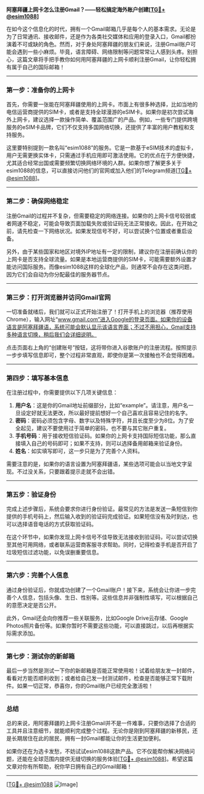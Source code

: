 **阿塞拜疆上网卡怎么注册Gmail？——轻松搞定海外账户创建[[TG💪+ @esim1088](https://t.me/s/esim1088)]**

在如今这个信息化的时代，拥有一个Gmail邮箱几乎是每个人的基本需求。无论是为了日常通讯、接收邮件，还是作为各类社交媒体和应用的登录入口，Gmail都扮演着不可或缺的角色。然而，对于身处阿塞拜疆的朋友们来说，注册Gmail账户可能会遇到一些小麻烦。毕竟，语言障碍、网络限制等问题常常让人感到头疼。别担心，这篇文章将手把手教你如何用阿塞拜疆的上网卡顺利注册Gmail，让你轻松拥有属于自己的国际邮箱！

---

### **第一步：准备你的上网卡**
首先，你需要一张能在阿塞拜疆使用的上网卡。市面上有很多种选择，比如当地的电信运营商提供的SIM卡，或者是支持全球漫游的eSIM卡。如果你是初次尝试海外上网卡，建议选择一款操作简单、覆盖范围广的产品。例如，一些专门提供跨境服务的eSIM卡品牌，它们不仅支持多国网络切换，还提供了丰富的用户教程和支持服务。

这里要特别提到一款名叫“esim1088”的服务。它是一款基于eSIM技术的虚拟卡，用户无需更换实体卡，只需通过手机应用即可激活使用。它的优点在于方便快捷，尤其适合经常出国或需要频繁切换网络环境的人群。如果你想了解更多关于esim1088的信息，可以直接访问他们的官网或加入他们的Telegram频道[[TG💪+ @esim1088](https://t.me/s/esim1088)]。

---

### **第二步：确保网络稳定**
注册Gmail的过程并不复杂，但需要稳定的网络连接。如果你的上网卡信号较弱或者网速不稳定，可能会导致页面加载失败或验证码无法正常接收。因此，在开始之前，请先检查一下网络状况。如果发现信号不好，可以尝试换个位置或者重启设备。

另外，由于某些国家和地区对境外IP地址有一定的限制，建议你在注册前确认你的上网卡是否支持全球流量。如果是本地运营商提供的SIM卡，可能需要额外设置才能访问国际服务。而像esim1088这样的全球化产品，则通常不会存在这类问题，因为它们会自动为你分配最佳的服务器节点。

---

### **第三步：打开浏览器并访问Gmail官网**
一切准备就绪后，我们就可以正式开始注册了！打开手机上的浏览器（推荐使用Chrome），输入网址“www.gmail.com”进入Google的登录页面。如果你的设备语言是阿塞拜疆语，系统可能会默认显示该语言界面；不过不用担心，Gmail支持多种语言切换，稍后我们会详细说明。

点击页面右上角的“创建账号”按钮，这将带你进入谷歌账户的注册流程。按照提示一步步填写信息即可，整个过程非常直观，即使你是第一次接触也不会觉得困难。

---

### **第四步：填写基本信息**
在注册过程中，你需要提供以下几项关键信息：
1. **用户名**：这是你的Gmail地址前缀部分，比如“example”。请注意，用户名一旦设定好就无法更改，所以最好提前想好一个自己喜欢且容易记住的名字。
2. **密码**：密码必须包含字母、数字以及特殊字符，并且长度至少为8位。为了安全起见，建议不要使用过于简单的密码，也不要与其它账户重复。
3. **手机号码**：用于接收短信验证码。如果你的上网卡支持国际短信功能，那么直接填入自己的号码即可；如果不支持，则可以选择备用邮箱来验证身份。
4. **姓名**：如实填写即可，这一步只是为了完善个人资料。

需要注意的是，如果你的语言设置为阿塞拜疆语，某些选项可能会以当地文字呈现。不过没关系，只要跟着提示走就不会出错。

---

### **第五步：验证身份**
完成上述步骤后，系统会要求你进行身份验证。最常见的方法是发送一条短信到你提供的手机号码上，然后输入收到的验证码完成验证。如果短信没有及时到达，也可以选择语音电话的方式获取验证码。

在这个环节中，如果你发现上网卡信号不佳导致无法接收到验证码，可以尝试切换至其他可用网络，或者联系运营商客服寻求帮助。同时，记得检查手机是否开启了垃圾短信过滤功能，以免误删重要信息。

---

### **第六步：完善个人信息**
通过身份验证后，你就成功创建了一个Gmail账户！接下来，系统会让你进一步完善个人信息，包括头像、生日、性别等。这些信息并非强制性填写，可以根据自己的意愿决定是否公开。

此外，Gmail还会向你推荐一些关联服务，比如Google Drive云存储、Google Photos照片备份等。如果你暂时不需要这些功能，可以直接跳过，以后再根据实际需求添加。

---

### **第七步：测试你的新邮箱**
最后一步当然是测试一下你的新邮箱是否能正常使用啦！试着给朋友发一封邮件，看看对方能否顺利收到；或者给自己发一封测试邮件，检查是否能够正常下载附件。如果一切正常，恭喜你，你的Gmail账户已经完全激活啦！

---

### **总结**
总的来说，用阿塞拜疆的上网卡注册Gmail并不是一件难事，只要你选择了合适的工具并且注意细节，就能顺利完成整个过程。无论你是刚到阿塞拜疆的新移民，还是长期居住在此的居民，拥有一封Gmail都能让你的生活更加便利。

如果你还在为选卡发愁，不妨试试esim1088这款产品。它不仅能帮你解决网络问题，还能在全球范围内提供无缝切换的服务体验[[TG💪+ @esim1088](https://t.me/s/esim1088)]。希望这篇文章对你有所帮助，祝你早日拥有自己的Gmail邮箱！

---

[[TG💪+ @esim1088](https://t.me/s/esim1088) ![Image](https://i.postimg.cc/4NQfJmqS/Snipaste-2025-05-13-00-14-12.png)]